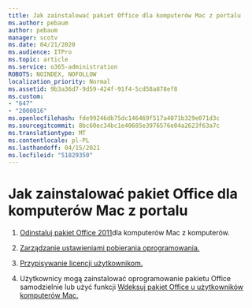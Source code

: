 ```yaml
---
title: Jak zainstalować pakiet Office dla komputerów Mac z portalu
ms.author: pebaum
author: pebaum
manager: scotv
ms.date: 04/21/2020
ms.audience: ITPro
ms.topic: article
ms.service: o365-administration
ROBOTS: NOINDEX, NOFOLLOW
localization_priority: Normal
ms.assetid: 9b3a36d7-9d59-424f-91f4-5cd58a878ef8
ms.custom:
- "647"
- "2000016"
ms.openlocfilehash: fde99246db75dc146469f517a4071b329e071d3c
ms.sourcegitcommit: 8bc60ec34bc1e40685e3976576e04a2623f63a7c
ms.translationtype: MT
ms.contentlocale: pl-PL
ms.lasthandoff: 04/15/2021
ms.locfileid: "51829350"
---
```

# <a name="how-to-install-mac-office-from-the-portal"></a>Jak zainstalować pakiet Office dla komputerów Mac z portalu

1. [Odinstaluj pakiet Office 2011](https://support.office.com/article/4bfcd230-0ea1-4656-bf30-dbfa44d358fa?wt.mc_id=Alchemy_ClientDIA)dla komputerów Mac z komputerów.

2. [Zarządzanie ustawieniami pobierania oprogramowania.](https://docs.microsoft.com/DeployOffice/manage-software-download-settings-office-365)

3. [Przypisywanie licencji użytkownikom.](https://docs.microsoft.com/microsoft-365/admin/manage/assign-licenses-to-users)

4. Użytkownicy mogą zainstalować oprogramowanie pakietu Office samodzielnie lub użyć funkcji [Wdeksuj pakiet Office u użytkowników komputerów Mac.](https://docs.microsoft.com/DeployOffice/mac/deployment-guide-for-office-for-mac)
